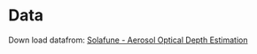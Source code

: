 # Data
Down load datafrom: [Solafune - Aerosol Optical Depth Estimation](https://solafune.com/competitions/ca6ee401-eba9-4f7d-95e6-d1b378a17200?menu=about&tab=overview)
